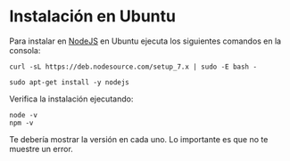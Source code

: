 # Instalación en Ubuntu

Para instalar en [NodeJS](https://nodejs.org/) en Ubuntu ejecuta los siguientes comandos en la consola:

```
curl -sL https://deb.nodesource.com/setup_7.x | sudo -E bash -
```

```
sudo apt-get install -y nodejs
```

Verifica la instalación ejecutando:

```
node -v
npm -v
```

Te debería mostrar la versión en cada uno. Lo importante es que no te muestre un error.
